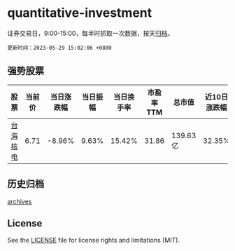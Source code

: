 # quantitative-investment

证券交易日，9:00-15:00，每半时抓取一次数据，按天[归档](archives)。

`更新时间：2023-05-29 15:02:06 +0800`

## 强势股票

|股票|当前价|当日涨跌幅|当日振幅|当日换手率|市盈率TTM|总市值|近10日涨跌幅|
|----|----|----|----|----|----|----|----|
|[台海核电](https://xueqiu.com/S/SZ002366)|6.71|-8.96%|9.63%|15.42%|31.86|139.63亿|32.35%|

## 历史归档

[archives](archives)

## License

See the [LICENSE](LICENSE) file for license rights and limitations (MIT).